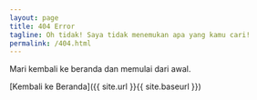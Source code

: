 ```yaml
---
layout: page
title: 404 Error
tagline: Oh tidak! Saya tidak menemukan apa yang kamu cari!
permalink: /404.html
---
```


Mari kembali ke beranda dan memulai dari awal.

[Kembali ke Beranda]({{ site.url }}{{ site.baseurl }})
